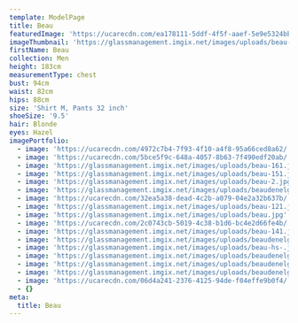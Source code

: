 ```yaml
---
template: ModelPage
title: Beau
featuredImage: 'https://ucarecdn.com/ea178111-5ddf-4f5f-aaef-5e9e5324bb5b/'
imageThumbnail: 'https://glassmanagement.imgix.net/images/uploads/beau-hs-.jpg'
firstName: Beau
collection: Men
height: 183cm
measurementType: chest
bust: 94cm
waist: 82cm
hips: 88cm
size: 'Shirt M, Pants 32 inch'
shoeSize: '9.5'
hair: Blonde
eyes: Hazel
imagePortfolio:
  - image: 'https://ucarecdn.com/4972c7b4-7f93-4f10-a4f8-95a66ced8a62/'
  - image: 'https://ucarecdn.com/5bce5f9c-648a-4057-8b63-7f490edf20ab/'
  - image: 'https://glassmanagement.imgix.net/images/uploads/beau-161.jpeg'
  - image: 'https://glassmanagement.imgix.net/images/uploads/beau-151.jpeg'
  - image: 'https://glassmanagement.imgix.net/images/uploads/beau-2.jpg'
  - image: 'https://glassmanagement.imgix.net/images/uploads/beaudenelg-1.jpg'
  - image: 'https://ucarecdn.com/32ea5a38-dead-4c2b-a079-04e2a32b637b/'
  - image: 'https://glassmanagement.imgix.net/images/uploads/beau-121.jpeg'
  - image: 'https://glassmanagement.imgix.net/images/uploads/beau.jpg'
  - image: 'https://ucarecdn.com/2c0743cb-5019-4c38-b1d6-bc4e2d66fe4b/'
  - image: 'https://glassmanagement.imgix.net/images/uploads/beau-141.jpeg'
  - image: 'https://glassmanagement.imgix.net/images/uploads/beaudenelg-5.jpg'
  - image: 'https://glassmanagement.imgix.net/images/uploads/beau-hs-.jpg'
  - image: 'https://glassmanagement.imgix.net/images/uploads/beaudenelg-6.jpg'
  - image: 'https://glassmanagement.imgix.net/images/uploads/beaudenelg-9.jpg'
  - image: 'https://glassmanagement.imgix.net/images/uploads/beaudenelg-21.jpg'
  - image: 'https://ucarecdn.com/06d4a241-2376-4125-94de-f04effe9b0f4/'
  - {}
meta:
  title: Beau
---
```



